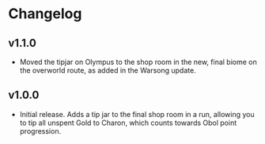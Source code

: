 # Changelog

## v1.1.0

<!--Releasenotes start-->
- Moved the tipjar on Olympus to the shop room in the new, final biome on the overworld route, as added in the Warsong update.
<!--Releasenotes end-->

## v1.0.0

- Initial release. Adds a tip jar to the final shop room in a run, allowing you to tip all unspent Gold to Charon, which counts towards Obol point progression.
